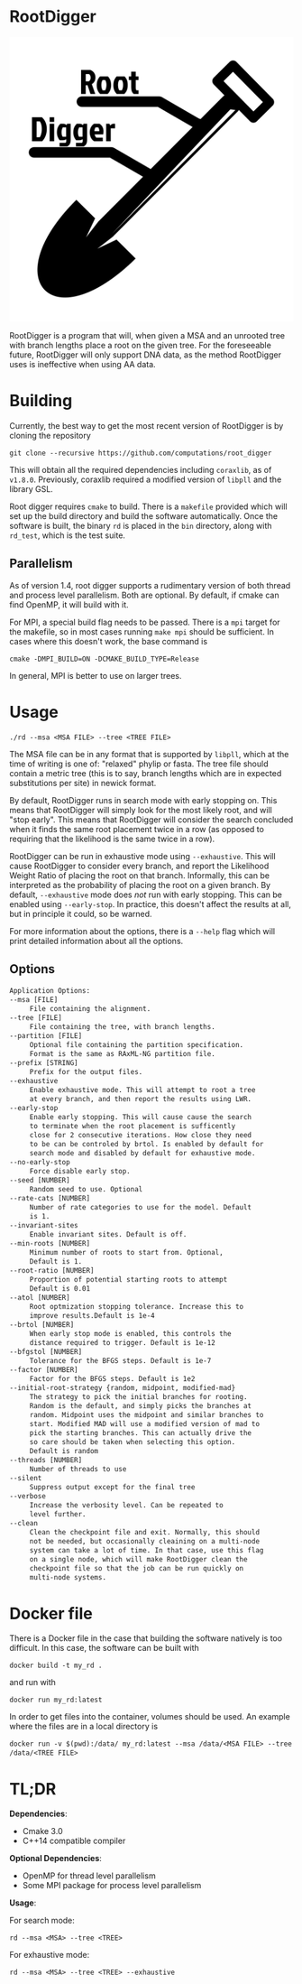 # RootDigger

![](./images/logo.png)

RootDigger is a program that will, when given a MSA and an unrooted tree with
branch lengths place a root on the given tree. For the foreseeable future,
RootDigger will only support DNA data, as the method RootDigger uses is
ineffective when using AA data.

# Building

Currently, the best way to get the most recent version of RootDigger is by
cloning the repository

    git clone --recursive https://github.com/computations/root_digger

This will obtain all the required dependencies including `coraxlib`, as of `v1.8.0`.  Previously, coraxlib required a
modified version of `libpll` and the library GSL.

Root digger requires `cmake` to build. There is a `makefile` provided which will
set up the build directory and build the software automatically. Once the
software is built, the binary `rd` is placed in the `bin` directory, along with
`rd_test`, which is the test suite.

## Parallelism

As of version 1.4, root digger supports a rudimentary version of both thread and
process level parallelism. Both are optional. By default, if cmake can find
OpenMP, it will build with it. 

For MPI, a special build flag needs to be passed. There is a `mpi` target for
the makefile, so  in most cases running `make mpi` should be sufficient. In
cases where this doesn't work, the base command is

    cmake -DMPI_BUILD=ON -DCMAKE_BUILD_TYPE=Release

In general, MPI is better to use on larger trees.

# Usage

    ./rd --msa <MSA FILE> --tree <TREE FILE>

The MSA file can be in any format that is supported by `libpll`, which at the
time of writing is one of: "relaxed" phylip or fasta. The tree file should
contain a metric tree (this is to say, branch lengths which are in expected
substitutions per site) in newick format.

By default, RootDigger runs in search mode with early stopping on. This means
that RootDigger will simply look for the most likely root, and will "stop
early". This means that RootDigger will consider the search concluded when it
finds the same root placement twice in a row (as opposed to requiring that the
likelihood is the same twice in a row).

RootDigger can be run in exhaustive mode using `--exhaustive`. This will cause
RootDigger to consider every branch, and report the Likelihood Weight Ratio of
placing the root on that branch. Informally, this can be interpreted as the
probability of placing the root on a given branch. By default, `--exhaustive`
mode does _not_ run with early stopping. This can be enabled using
`--early-stop`. In practice, this doesn't affect the results at all, but in
principle it could, so be warned.

For more information about the options, there is a `--help` flag which will
print detailed information about all the options.

## Options

```
Application Options:
--msa [FILE]
     File containing the alignment.
--tree [FILE]
     File containing the tree, with branch lengths.
--partition [FILE]
     Optional file containing the partition specification.
     Format is the same as RAxML-NG partition file.
--prefix [STRING]
     Prefix for the output files.
--exhaustive
     Enable exhaustive mode. This will attempt to root a tree
     at every branch, and then report the results using LWR.
--early-stop
     Enable early stopping. This will cause cause the search
     to terminate when the root placement is sufficently
     close for 2 consecutive iterations. How close they need
     to be can be controled by brtol. Is enabled by default for
     search mode and disabled by default for exhaustive mode.
--no-early-stop
     Force disable early stop.
--seed [NUMBER]
     Random seed to use. Optional
--rate-cats [NUMBER]
     Number of rate categories to use for the model. Default
     is 1.
--invariant-sites
     Enable invariant sites. Default is off.
--min-roots [NUMBER]
     Minimum number of roots to start from. Optional,
     Default is 1.
--root-ratio [NUMBER]
     Proportion of potential starting roots to attempt
     Default is 0.01
--atol [NUMBER]
     Root optmization stopping tolerance. Increase this to 
     improve results.Default is 1e-4
--brtol [NUMBER]
     When early stop mode is enabled, this controls the
     distance required to trigger. Default is 1e-12
--bfgstol [NUMBER]
     Tolerance for the BFGS steps. Default is 1e-7
--factor [NUMBER]
     Factor for the BFGS steps. Default is 1e2
--initial-root-strategy {random, midpoint, modified-mad}
     The strategy to pick the initial branches for rooting.
     Random is the default, and simply picks the branches at
     random. Midpoint uses the midpoint and similar branches to
     start. Modified MAD will use a modified version of mad to
     pick the starting branches. This can actually drive the
     so care should be taken when selecting this option.
     Default is random
--threads [NUMBER]
     Number of threads to use
--silent
     Suppress output except for the final tree
--verbose
     Increase the verbosity level. Can be repeated to
     level further.
--clean
     Clean the checkpoint file and exit. Normally, this should
     not be needed, but occasionally cleaining on a multi-node
     system can take a lot of time. In that case, use this flag
     on a single node, which will make RootDigger clean the
     checkpoint file so that the job can be run quickly on
     multi-node systems.
```

# Docker file

There is a Docker file in the case that building the software natively is too difficult. In this case, the software can
be built with 

```
docker build -t my_rd .
```

and run with

```
docker run my_rd:latest
```

In order to get files into the container, volumes should be used. An example where the files are in a local directory is

```
docker run -v $(pwd):/data/ my_rd:latest --msa /data/<MSA FILE> --tree /data/<TREE FILE>
```

# TL;DR

**Dependencies**: 

- Cmake 3.0
- C++14 compatible compiler

**Optional Dependencies**:

- OpenMP for thread level parallelism
- Some MPI package for process level parallelism

**Usage**:

For search mode:

    rd --msa <MSA> --tree <TREE> 

For exhaustive mode:

    rd --msa <MSA> --tree <TREE> --exhaustive
